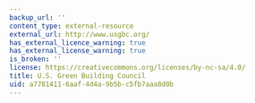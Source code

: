 ```yaml
---
backup_url: ''
content_type: external-resource
external_url: http://www.usgbc.org/
has_external_licence_warning: true
has_external_license_warning: true
is_broken: ''
license: https://creativecommons.org/licenses/by-nc-sa/4.0/
title: U.S. Green Building Council
uid: a7781411-6aaf-4d4a-9b5b-c5fb7aaa8d0b
---
```

